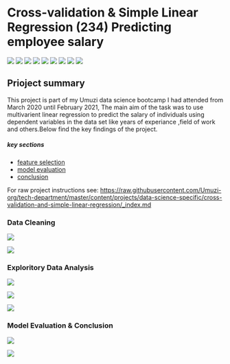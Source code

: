 # Cross-validation & Simple Linear Regression (234) Predicting employee salary

![](https://img.shields.io/badge/python-3.0.8-blue)
![](https://img.shields.io/badge/jupyter-1.0.0-blue)
![](https://img.shields.io/badge/matplotlib-3.0.3-blue)
![](https://img.shields.io/badge/numpy-1.16.2-blue)
![](https://img.shields.io/badge/pandas-0.24.0-blue)
![](https://img.shields.io/badge/scikit-learn-0.20.3-blue)
![](https://img.shields.io/badge/scipy-1.2.1-blue)
![](https://img.shields.io/badge/seaborn-0.9.0-blue)
![](https://img.shields.io/badge/statsmodels-0.9.0-blue)

## Prioject summary

This project is part of my Umuzi data science bootcamp I had attended from March 2020 until February 2021, The main aim of the task was to use multivarient linear regression to predict the salary of individuals using dependent variables in the data set like years of experiance ,field of work and others.Below find the key findings of the project.

##### key sections

* [feature selection](#feature-selection)
* [model evaluation](#model-evaluation)
* [conclusion](#conclusion)

For raw project instructions see: https://raw.githubusercontent.com/Umuzi-org/tech-department/master/content/projects/data-science-specific/cross-validation-and-simple-linear-regression/_index.md


### Data Cleaning 
![](https://lh3.googleusercontent.com/U_m1L8UZIn9DIkaKEhAIav0KfSbVM_pTX7oezbaGzTE4fClXQN0ZlF7XnufqGeVSUs-RiYU7mt0GF7OYzV9ug5-1-uf35SGje5hFDWQwiVVXOXOyx5zanTjo53PTlQvRJbT7UDRNvw=w2400)

![](https://lh3.googleusercontent.com/wAuG_x4mxh9-85kYuwT94apLXsJhPJh_9xVuJJDcf51tV5kUORriY5zBwePJhIXiOP0VA_C0qnEhvkiTDfOEjDUnCt4qluYMBCDKI3u3tAltxkVqPuFf6nDNBPKiKuKiOVLMdaRpvA=w2400)


### Exploritory Data Analysis


![](https://lh3.googleusercontent.com/gR_ZtsPmvHWsoEw4xDio5q5p_VZ0sUSG0EoWXPS0fwFUwpELh_aOc3baKR-6KBxvWH79uUArxR5Bc7-N5YBhZiSr7jSX2ogebf_yWX70_X8h-iVgNbUbOeIYnK3dh2dyhzzu8GYjEg=w2400)

![](https://lh3.googleusercontent.com/uNFqEiCWMAaS1a8lnQy9qK9a0JNp9iOdl0JDfBvevFu07ymwIvzYqhF7p7HGwJoPNUgnDJhu7tewfwJy1vX-M2x3LbEP6MCSJpiqvXSUT3NWcP4AJBthI95oZ162LvgKODs-e3HBAw=w2400)

![](https://lh3.googleusercontent.com/xtfoP5pUD4nZTAIDT3NX4hcyngin9wo1KDVuaTQJ_SfTswUPp-VKHcJlRjwphT5ap6QS2rqsmTuSXBjttSosu0bQUecS-Ca6WRH1cbyAKUHSbMywZuBhVn4ut7sG4jhtP07glOOxnA=w2400)

### Model Evaluation & Conclusion
![](https://lh3.googleusercontent.com/XIodawGKJG5gO01l3dP4F9Pv0MG2TAmXzchigPmDlT5RrAQUmarU2ojNpVCjzTykxusBTmiFGSz8c9GT0ZxPK9mKecnu1jCHNCxRtYa6xZYD03Vj5UvpNpRIKxVAgQRzIXnqQ61ryQ=w2400)

![](https://lh3.googleusercontent.com/Cs_wtw8s2xc12ityinLULza0PUidGn3N-KzKCYq4exrlJNRlaiBCGlMw3EIQh2w4DwMATgQ40rQEbidOd4i-8HJP2xSea-OtGdhD-WWA2Z69dyTcuyr63zIHopOO-zgAj4-iTeo_ng=w2400)
